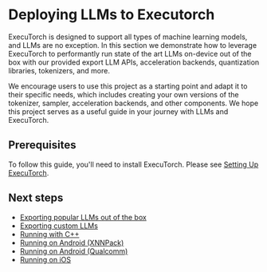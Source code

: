 # Deploying LLMs to Executorch

ExecuTorch is designed to support all types of machine learning models, and LLMs are no exception.
In this section we demonstrate how to leverage ExecuTorch to performantly run state of the art
LLMs on-device out of the box with our provided export LLM APIs, acceleration backends, quantization
libraries, tokenizers, and more.

We encourage users to use this project as a starting point and adapt it to their specific needs,
which includes creating your own versions of the tokenizer, sampler, acceleration backends, and
other components. We hope this project serves as a useful guide in your journey with LLMs and ExecuTorch.


## Prerequisites

To follow this guide, you'll need to install ExecuTorch. Please see [Setting Up ExecuTorch](../getting-started.md#installation).

## Next steps

- [Exporting popular LLMs out of the box](export-llm.md)
- [Exporting custom LLMs](export-custom-llm.md)
- [Running with C++](run-with-c-plus-plus.md)
- [Running on Android (XNNPack)](llama-demo-android.md)
- [Running on Android (Qualcomm)](build-run-llama3-qualcomm-ai-engine-direct-backend.md)
- [Running on iOS](llama-demo-ios.md)
